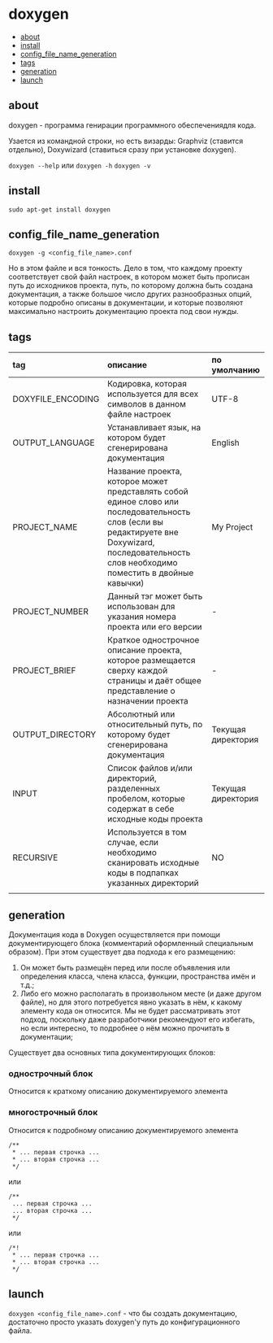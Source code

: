 # doxygen

+ [about](#about)
+ [install](#install)
+ [config_file_name_generation](#config_file_name_generation)
+ [tags](#tags)
+ [generation](#generation)
+ [launch](#launch)

## about 
doxygen - программа генирации программного обеспечениядля кода.

Узается из командной строки, но есть визарды: Graphviz (ставится отдельно), Doxywizard (ставиться сразу при установке doxygen).

`doxygen --help` или `doxygen -h`
`doxygen -v`

## install
`sudo apt-get install doxygen`

## config_file_name_generation
`doxygen -g <config_file_name>.conf`

Но в этом файле и вся тонкость. Дело в том, что каждому проекту соответствует свой файл настроек, в котором может быть прописан путь до исходников проекта, путь, по которому должна быть создана документация, а также большое число других разнообразных опций, которые подробно описаны в документации, и которые позволяют максимально настроить документацию проекта под свои нужды.

## tags
| tag | описание | по умолчанию |
| :--- | :--- | :--- |
| DOXYFILE_ENCODING | Кодировка, которая используется для всех символов в данном файле настроек | UTF-8|
| OUTPUT_LANGUAGE | Устанавливает язык, на котором будет сгенерирована документация | English |
| PROJECT_NAME | Название проекта, которое может представлять собой единое слово или последовательность слов (если вы редактируете вне Doxywizard, последовательность слов необходимо поместить в двойные кавычки) | My Project |
| PROJECT_NUMBER | Данный тэг может быть использован для указания номера проекта или его версии | - |
| PROJECT_BRIEF | Краткое однострочное описание проекта, которое размещается сверху каждой страницы и даёт общее представление о назначении проекта | - |
| OUTPUT_DIRECTORY | Абсолютный или относительный путь, по которому будет сгенерирована документация | Текущая директория |
| INPUT | Список файлов и/или директорий, разделенных пробелом, которые содержат в себе исходные коды проекта | Текущая директория |
| RECURSIVE | Используется в том случае, если необходимо сканировать исходные коды в подпапках указанных директорий | NO |
|  |  |  |

## generation

Документация кода в Doxygen осуществляется при помощи документирующего блока (комментарий оформленный специальным образом). При этом существует два подхода к его размещению:
1. Он может быть размещён перед или после объявления или определения класса, члена класса, функции, пространства имён и т.д.;
2. Либо его можно располагать в произвольном месте (и даже другом файле), но для этого потребуется явно указать в нём, к какому элементу кода он относится. Мы не будет рассматривать этот подход, поскольку даже разработчики рекомендуют его избегать, но если интересно, то подробнее о нём можно прочитать в документации;

Существует два основных типа документирующих блоков: 
### однострочный блок
Относится к краткому описанию документируемого элемента

### многострочный блок
Относится к подробному описанию документируемого элемента
```
/**
 * ... первая строчка ...
 * ... вторая строчка ...
 */
```
или
```
/**
 ... первая строчка ...
 ... вторая строчка ...
 */
```
или
```
/*!
 * ... первая строчка ...
 * ... вторая строчка ...
 */
```

## launch
`doxygen <config_file_name>.conf` - что бы создать документацию, достаточно просто указать doxygen'у путь до конфигурационного файла.


